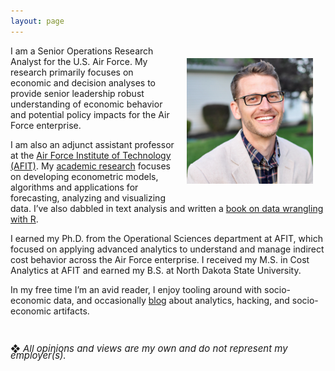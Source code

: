 ```yaml
---
layout: page
---
```



<center>
<img src="/public/Brad Boehmke.jpg" alt="Brad" align="right" style="width: 40%; height: 40%" hspace="20" vspace="20">
</center> 


<p>
I am a Senior Operations Research Analyst for the U.S. Air Force. My research primarily focuses on economic and decision analyses to provide senior leadership robust understanding of economic behavior and potential policy impacts for the Air Force enterprise. 
</p>

<p>
I am also an adjunct assistant professor at the <a href="http://www.afit.edu/">Air Force Institute of Technology (AFIT)</a>. My <a href="http://bradleyboehmke.github.io/cv/#publications">academic research</a> focuses on developing econometric models, algorithms and applications for forecasting, analyzing and visualizing data. I’ve also dabbled in text analysis and written a <a href="https://leanpub.com/datawranglingwithr">book on data wrangling with R</a>.  
</p>

<p>
I earned my Ph.D. from the Operational Sciences department at AFIT, which focused on applying advanced analytics to understand and manage indirect cost behavior across the Air Force enterprise. I received my M.S. in Cost Analytics at AFIT and earned my B.S. at North Dakota State University. 
<p>

</p>
In my free time I’m an avid reader, I enjoy tooling around with socio-economic data, and occasionally <a href="http://bradleyboehmke.github.io/">blog</a> about analytics, hacking, and socio-economic artifacts. 
</p>

<br>

<P CLASS="footnote" style="line-height:0.75; font-size:15px">
&#10070; <i>All opinions and views are my own and do not represent my employer(s).</i>
</P>
